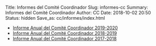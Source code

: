 Title: Informes del Comité Coordinador
Slug: informes-cc
Summary: Informes del Comité Coordinador
Author: CC
Date: 2018-10-02 20:50
Status: hidden
Save_as: cc/informes/index.html

* [Informe Anual del Comité Coordinador 2019-2020](2020-informe-anual/InformeCC-2020.pdf)
* [Informe Anual del Comité Coordinador 2018-2019](2019-informe-anual/)
* [Informe Anual del Comité Coordinador 2017-2018](2018-informe-anual/)
